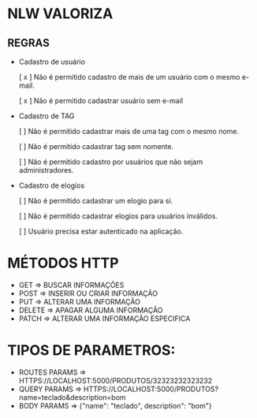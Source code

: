 # NLW VALORIZA

## REGRAS

- Cadastro de usuário

    [ x ] Não é permitido cadastro de mais de um usuário com o mesmo e-mail.

    [ x ] Não é permitido cadastrar usuário sem e-mail

- Cadastro de TAG

    [ ] Não é permitido cadastrar mais de uma tag com o mesmo nome.

    [ ] Não é permitido cadastrar tag sem nomente.

    [ ] Não é permitido cadastro por usuários que não sejam administradores.

- Cadastro de elogíos

    [ ] Não é permitido cadastrar um elogio para si.

    [ ] Não é permitido cadastrar elogíos para usuários inválidos.

    [ ] Usuário precisa estar autenticado na aplicação.


# MÉTODOS HTTP
- GET => BUSCAR INFORMAÇÕES
- POST => INSERIR OU CRIAR INFORMAÇÃO
- PUT => ALTERAR UMA INFORMAÇÃO
- DELETE => APAGAR ALGUMA INFORMAÇÃO
- PATCH => ALTERAR UMA INFORMAÇÃO ESPECIFICA

# TIPOS DE PARAMETROS:
- ROUTES PARAMS => HTTPS://LOCALHOST:5000/PRODUTOS/32323232323232
- QUERY PARAMS => HTTPS://LOCALHOST:5000/PRODUTOS?name=teclado&description=bom
- BODY PARAMS => {"name": "teclado", description": "bom"}
